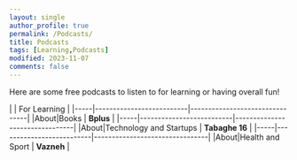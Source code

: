 ```yaml
---
layout: single
author_profile: true
permalink: /Podcasts/
title: Podcasts
tags: [Learning,Podcasts]
modified: 2023-11-07
comments: false
---
```

Here are some free podcasts to listen to for learning or having overall fun!

|                                | For Learning                  |
|-----|--------------------------|--------------------------------|
|About|Books                     | **Bplus**         |
|-----|--------------------------|--------------------------------|
|About|Technology and Startups   | **Tabaghe 16** |
|-----|--------------------------|--------------------------------|
|About|Health and Sport          | **Vazneh** |